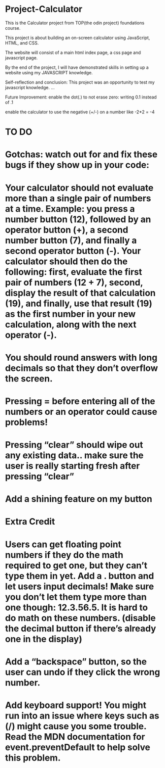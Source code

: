 # Project-Calculator
This is the Calculator project from TOP(the odin project) foundations course.

This project is about building an on-screen calculator using JavaScript, HTML, and CSS.

The website will consist of a main html index page, a css page and javascript page.

By the end of the project, I will have demonstrated skills in setting up a website using my JAVASCRIPT knowledge.

Self-reflection and conclusion: This project was an opportunity to test my javascript knowledge.
...

Future Improvement:
enable the dot(.) to not erase zero: writing 0.1 instead of .1

enable the calculator to use the negative (+/-) on a number
like -2*2 = -4



# TO DO
# Gotchas: watch out for and fix these bugs if they show up in your code:

# Your calculator should not evaluate more than a single pair of numbers at a time. Example: you press a number button (12), followed by an operator button (+), a second number button (7), and finally a second operator button (-). Your calculator should then do the following: first, evaluate the first pair of numbers (12 + 7), second, display the result of that calculation (19), and finally, use that result (19) as the first number in your new calculation, along with the next operator (-).

# You should round answers with long decimals so that they don’t overflow the screen.

# Pressing = before entering all of the numbers or an operator could cause problems!
# Pressing “clear” should wipe out any existing data.. make sure the user is really starting fresh after pressing “clear”

# Add a shining feature on my button

# Extra Credit

# Users can get floating point numbers if they do the math required to get one, but they can’t type them in yet. Add a . button and let users input decimals! Make sure you don’t let them type more than one though: 12.3.56.5. It is hard to do math on these numbers. (disable the decimal button if there’s already one in the display)

# Add a “backspace” button, so the user can undo if they click the wrong number.

# Add keyboard support! You might run into an issue where keys such as (/) might cause you some trouble. Read the MDN documentation for event.preventDefault to help solve this problem.